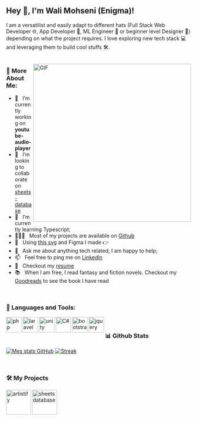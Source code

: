 <!--![My Banner](https://github.com/wmohseni7/wmohseni7/blob/main/assets/images/45044791_9105998.png)-->
## Hey 👋, I'm Wali Mohseni (Enigma)!
<!-- <a href='https://www.linkedin.com/in/wmohseni7/'><img align='left' alt="linkedin" src="https://raw.githubusercontent.com/wmohseni7/wmohseni7/561d474902b59c7429ec22bb73e225696c27b202/assets/linkedin.svg" height='18px'/></a>
<a href='https://twitter.com/jharahul98/'><img align='left' alt="twitter" src="https://raw.githubusercontent.com/wmohseni7/wmohseni7/561d474902b59c7429ec22bb73e225696c27b202/assets/twitter.svg" height='18px'/></a>
<a href='https://www.kaggle.com/rahuljha98/'><img alt="kaggle" src="https://raw.githubusercontent.com/wmohseni7/wmohseni7/561d474902b59c7429ec22bb73e225696c27b202/assets/kaggle.svg" height='18px'/></a> -->


I am a versatilist and easily adapt to different hats (Full Stack Web Developer 🌐, App Developer 📱, ML Engineer 🤖 or beginner level Designer 🎨) depending on what the project requires. I love exploring new tech stack 💻 and leveraging them to build cool stuffs 🛠️. 
<br/>
<br/>

<img align="right" alt="GIF" src="https://raw.githubusercontent.com/wmohseni7/wmohseni7/main/assets/images/06f21a161921919.63cd7887d0a70.gif" width="430px"/>
  
### 🧐 More About Me:

- 🔭 &nbsp; I’m currently working on **youtube-audio-player**
- 🤝 &nbsp; I’m looking to collaborate on [sheets-database](https://github.com/wmohseni7/sheets-database)
- 🌱 &nbsp; I’m currently learning Typescript; 
- 👨🏻‍💻 &nbsp; Most of my projects are available on [Github](https://github.com/wmohseni7?tab=repositories)
- 🎨 &nbsp; Using [this svg](https://storyset.com/illustration/javascript-frameworks/amico) and Figma I made 👉
- 💬 &nbsp; Ask me about anything tech related, I am happy to help;
- 📫 &nbsp; Feel free to ping me on [LinkedIn](https://www.linkedin.com/in/wmohseni7/)
- 📝 &nbsp; Checkout my [resume](https://drive.google.com/file/d/1ZpR5pVBTnl_Qybq7GE3MGy1SB1JehVSE/view?usp=sharing)
- 📚 &nbsp; When I am free, I read fantasy and fiction novels. Checkout my [Goodreads](https://www.goodreads.com/wmohseni7) to see the book I have read

<br>

### 🔨 Languages and Tools:
<a href="https://php.net/" target="_blank"> <img align="left" src="https://raw.githubusercontent.com/wmohseni7/wmohseni7/main/assets/images/languages/PHP-logo-lossless.webp" alt="php" height="42px"/> </a> 
<a href="https://laravel.com/" target="_blank"> <img align="left" src="https://raw.githubusercontent.com/wmohseni7/wmohseni7/main/assets/images/languages/png-transparent-laravel-hd-logo-thumbnail.png" alt="laravel" height="42px"/> </a> 
<a href="https://unity.com/" target="_blank"><img align="left" alt="unity" height ="42px" src="https://raw.githubusercontent.com/wmohseni7/wmohseni7/main/assets/images/languages/unity.png"></a>
<a href="#" target="_blank"><img align="left" alt="C#" height ="42px" src="https://raw.githubusercontent.com/wmohseni7/wmohseni7/main/assets/images/languages/net-framework-c-net-core-software-framework-mono-studio-thumbnail.jpg"></a>
<a href="#" target="_blank"><img align="left" alt="bootstrap" height ="42px" src="https://raw.githubusercontent.com/wmohseni7/wmohseni7/main/assets/images/languages/net-framework-c-net-core-software-framework-mono-studio-thumbnail.jpg"></a>
<a href="#" target="_blank"><img align="left" alt="jquery" height ="42px" src="https://raw.githubusercontent.com/wmohseni7/wmohseni7/main/assets/images/languages/net-framework-c-net-core-software-framework-mono-studio-thumbnail.jpg"></a>


<br>


### 📊 Github Stats
[![Mes stats GitHub](https://github-readme-stats.vercel.app/api?username=wmohseni7&show_icons=true&theme=transparent)](https://github.com/anuraghazra/github-readme-stats)
[![Streak](https://streak-stats.demolab.com?user=wmohseni7&theme=transparent)](https://git.io/streak-stats)





<!--[(https://github.com/anuraghazra/github-readme-stats)]>
<!-- <a href='https://github.com/wmohseni7/github-stats-transparent'>
  
![Stats Overview](https://raw.githubusercontent.com/wmohseni7/github-stats-transparent/output/generated/overview.svg)
![Most Used Languages](https://raw.githubusercontent.com/wmohseni7/github-stats-transparent/output/generated/languages.svg)

</a> -->

<br>

### 🛠️ My Projects
<a href="https://github.com/wmohseni7/ConstructionRealStateAgency" target="_blank"> <img alt="artistify" src="https://github.com/wmohseni7/wmohseni7/tree/main/assets/images/projects/construction.png" height="68" align="left"> </a>
<a href="https://wmohseni7.github.io/sheets-database/" target="_blank"> <img alt="sheetsdatabase" src="./projects/sheetsdatabase.svg"  height="68" align="left"> </a>

